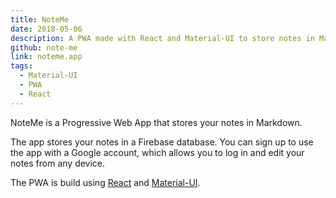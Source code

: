 ```yaml
---
title: NoteMe
date: 2018-05-06
description: A PWA made with React and Material-UI to store notes in Markdown
github: note-me
link: noteme.app
tags:
  - Material-UI
  - PWA
  - React
---
```

NoteMe is a Progressive Web App that stores your notes in Markdown.

The app stores your notes in a Firebase database. You can sign up to use the app with a Google account, which allows you to log in and edit your notes from any device.

The PWA is build using [React](https://create-react-app.dev) and [Material-UI](https://material-ui.com).
